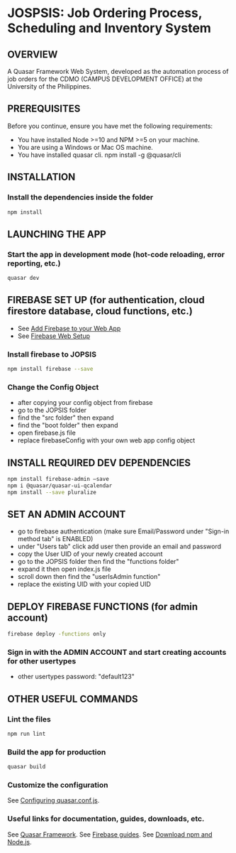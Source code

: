 # JOSPSIS: Job Ordering Process, Scheduling and Inventory System

## OVERVIEW
A Quasar Framework Web System, developed as the automation process of job orders for the CDMO (CAMPUS DEVELOPMENT OFFICE) at the University of the Philippines.

## PREREQUISITES
Before you continue, ensure you have met the following requirements:
* You have installed Node >=10 and NPM >=5 on your machine.
* You are using a Windows or Mac OS machine.
* You have installed quasar cli. npm install -g @quasar/cli

## INSTALLATION
### Install the dependencies inside the folder
```bash
npm install
```

## LAUNCHING THE APP
### Start the app in development mode (hot-code reloading, error reporting, etc.)
```bash
quasar dev
```

## FIREBASE SET UP (for authentication, cloud firestore database, cloud functions, etc.)
* See [Add Firebase to your Web App](https://softauthor.com/add-firebase-to-your-web-app/)
* See [Firebase Web Setup](https://firebase.google.com/docs/web/setup)

### Install firebase to JOPSIS
```bash
npm install firebase --save
```

### Change the Config Object
* after copying your config object from firebase
* go to the JOPSIS folder
* find the "src folder" then expand
* find the "boot folder" then expand
* open firebase.js file
* replace firebaseConfig with your own web app config object

## INSTALL REQUIRED DEV DEPENDENCIES
```bash
npm install firebase-admin –save
npm i @quasar/quasar-ui-qcalendar
npm install --save pluralize
```

## SET AN ADMIN ACCOUNT
* go to firebase authentication (make sure Email/Password under "Sign-in method tab" is ENABLED)
* under "Users tab" click add user then provide an email and password
* copy the User UID of your newly created account
* go to the JOPSIS folder then find the "functions folder"
* expand it then open index.js file
* scroll down then find the "userIsAdmin function"
* replace the existing UID with your copied UID

## DEPLOY FIREBASE FUNCTIONS (for admin account)
```bash
firebase deploy -functions only
```

### Sign in with the ADMIN ACCOUNT and start creating accounts for other usertypes
* other usertypes password: "default123"

## OTHER USEFUL COMMANDS
### Lint the files
```bash
npm run lint
```

### Build the app for production
```bash
quasar build
```

### Customize the configuration
See [Configuring quasar.conf.js](https://quasar.dev/quasar-cli/quasar-conf-js).

### Useful links for documentation, guides, downloads, etc.
See [Quasar Framework](https://quasar.dev/introduction-to-quasar).
See [Firebase guides](https://firebase.google.com/docs/guides).
See [Download npm and Node.js](https://www.npmjs.com/get-npm).